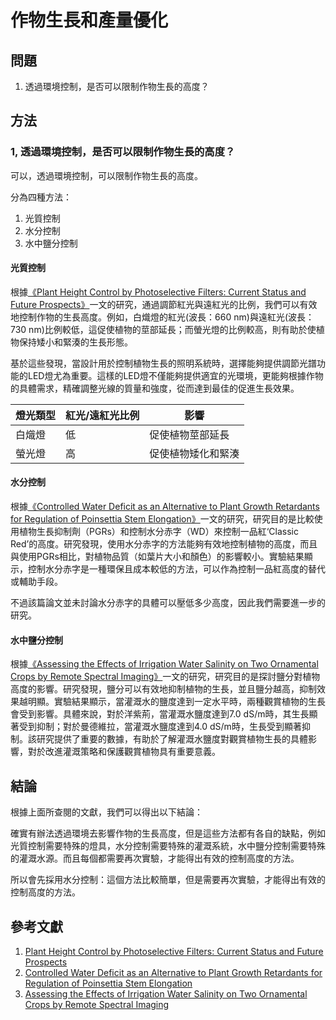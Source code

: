 <!--
 * @Author: hibana2077 hibana2077@gmaill.com
 * @Date: 2024-01-13 10:56:28
 * @LastEditors: hibana2077 hibana2077@gmaill.com
 * @LastEditTime: 2024-01-19 09:17:13
 * @FilePath: /smart_hydroponic_farm/doc/research/crop_grow.md
 * @Description: 这是默认设置,请设置`customMade`, 打开koroFileHeader查看配置 进行设置: https://github.com/OBKoro1/koro1FileHeader/wiki/%E9%85%8D%E7%BD%AE
-->
# 作物生長和產量優化

## 問題

1. 透過環境控制，是否可以限制作物生長的高度？

## 方法

### 1, 透過環境控制，是否可以限制作物生長的高度？

可以，透過環境控制，可以限制作物生長的高度。

分為四種方法：

1. 光質控制
2. 水分控制
3. 水中鹽分控制

#### 光質控制

根據[《Plant Height Control by Photoselective Filters: Current Status and Future Prospects》](https://doi.org/10.21273/HORTTECH.9.4.618)一文的研究，通過調節紅光與遠紅光的比例，我們可以有效地控制作物的生長高度。例如，白熾燈的紅光(波長：660 nm)與遠紅光(波長：730 nm)比例較低，這促使植物的莖部延長；而螢光燈的比例較高，則有助於使植物保持矮小和緊湊的生長形態。

基於這些發現，當設計用於控制植物生長的照明系統時，選擇能夠提供調節光譜功能的LED燈尤為重要。這樣的LED燈不僅能夠提供適宜的光環境，更能夠根據作物的具體需求，精確調整光線的質量和強度，從而達到最佳的促進生長效果。

| 燈光類型 | 紅光/遠紅光比例 | 影響 |
| --------- | --------------- | ---- |
| 白熾燈 | 低 | 促使植物莖部延長 |
| 螢光燈 | 高 | 促使植物矮化和緊湊 |

#### 水分控制

根據[《Controlled Water Deficit as an Alternative to Plant Growth Retardants for Regulation of Poinsettia Stem Elongation》](https://doi.org/10.21273/HORTSCI.50.4.565)一文的研究，研究目的是比較使用植物生長抑制劑（PGRs）和控制水分赤字（WD）來控制一品紅‘Classic Red’的高度。研究發現，使用水分赤字的方法能夠有效地控制植物的高度，而且與使用PGRs相比，對植物品質（如葉片大小和顏色）的影響較小。實驗結果顯示，控制水分赤字是一種環保且成本較低的方法，可以作為控制一品紅高度的替代或輔助手段。

不過該篇論文並未討論水分赤字的具體可以壓低多少高度，因此我們需要進一步的研究。

#### 水中鹽分控制

根據[《Assessing the Effects of Irrigation Water Salinity on Two Ornamental Crops by Remote Spectral Imaging》](https://doi.org/10.3390/agronomy11020375)一文的研究，研究目的是探討鹽分對植物高度的影響。研究發現，鹽分可以有效地抑制植物的生長，並且鹽分越高，抑制效果越明顯。實驗結果顯示，當灌溉水的鹽度達到一定水平時，兩種觀賞植物的生長會受到影響。具體來說，對於洋紫荊，當灌溉水鹽度達到7.0 dS/m時，其生長顯著受到抑制；對於曼德維拉，當灌溉水鹽度達到4.0 dS/m時，生長受到顯著抑制。該研究提供了重要的數據，有助於了解灌溉水鹽度對觀賞植物生長的具體影響，對於改進灌溉策略和保護觀賞植物具有重要意義。

## 結論

根據上面所查閱的文獻，我們可以得出以下結論：

確實有辦法透過環境去影響作物的生長高度，但是這些方法都有各自的缺點，例如光質控制需要特殊的燈具，水分控制需要特殊的灌溉系統，水中鹽分控制需要特殊的灌溉水源。而且每個都需要再次實驗，才能得出有效的控制高度的方法。

所以會先採用水分控制：這個方法比較簡單，但是需要再次實驗，才能得出有效的控制高度的方法。

## 參考文獻

1. [Plant Height Control by Photoselective Filters: Current Status and Future Prospects](https://doi.org/10.21273/HORTTECH.9.4.618)
2. [Controlled Water Deficit as an Alternative to Plant Growth Retardants for Regulation of Poinsettia Stem Elongation](https://doi.org/10.21273/HORTSCI.50.4.565)
3. [Assessing the Effects of Irrigation Water Salinity on Two Ornamental Crops by Remote Spectral Imaging](https://doi.org/10.3390/agronomy11020375)